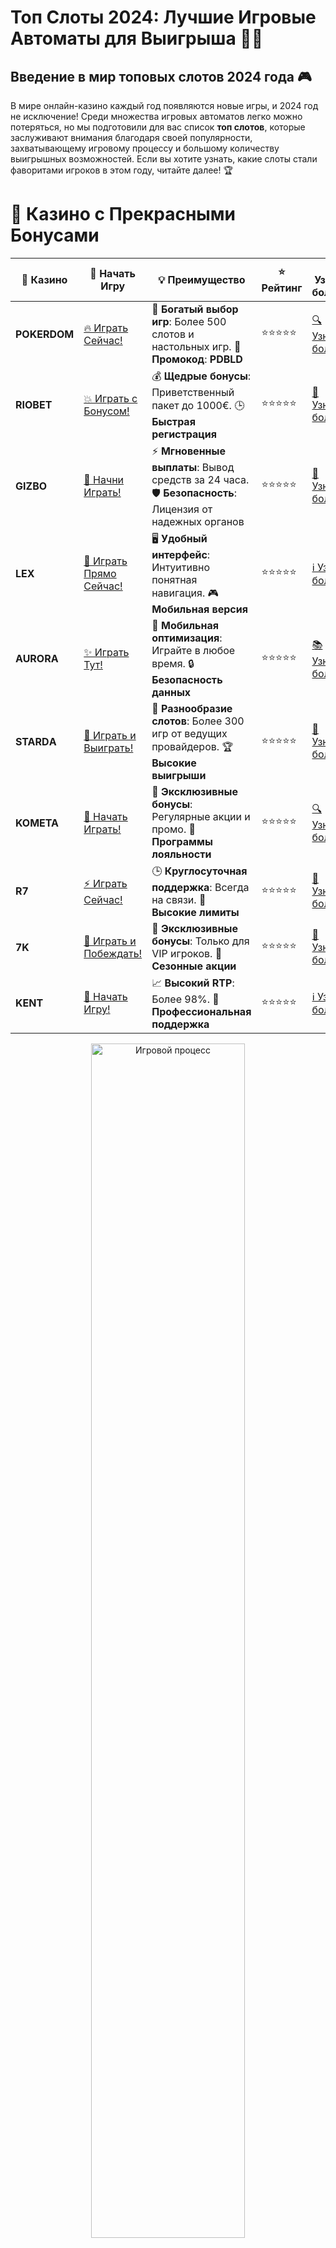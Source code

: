 # **Топ Слоты 2024: Лучшие Игровые Автоматы для Выигрыша** 🎰💥

## Введение в мир топовых слотов 2024 года 🎮

В мире онлайн-казино каждый год появляются новые игры, и 2024 год не исключение! Среди множества игровых автоматов легко можно потеряться, но мы подготовили для вас список **топ слотов**, которые заслуживают внимания благодаря своей популярности, захватывающему игровому процессу и большому количеству выигрышных возможностей. Если вы хотите узнать, какие слоты стали фаворитами игроков в этом году, читайте далее! 🏆

# 🌟 Казино с Прекрасными Бонусами

| 🎲 **Казино** | 🔗 **Начать Игру** | 💡 **Преимущество** | ⭐ **Рейтинг** | 🔗 **Узнать больше** | 🆕 **Новая информация** |
|--------------|---------------------|---------------------|----------------|----------------------|-------------------------|
| **POKERDOM**  | [🔥 Играть Сейчас!](https://brandplay.link/4k77v2yx) | 🎉 **Богатый выбор игр**: Более 500 слотов и настольных игр. 🎁 **Промокод**: **PDBLD** | ⭐⭐⭐⭐⭐ | [🔍 Узнать больше](https://brandplay.link/4k77v2yx) | 🏆 **Победители турниров** получают эксклюзивные подарки! |
| **RIOBET**    | [💥 Играть с Бонусом!](https://brandplay.link/7xBLTPyj) | 💰 **Щедрые бонусы**: Приветственный пакет до 1000€. 🕒 **Быстрая регистрация** | ⭐⭐⭐⭐⭐ | [📖 Узнать больше](https://brandplay.link/7xBLTPyj) | 💬 **Поддержка 24/7** для комфортной игры в любое время! |
| **GIZBO**     | [🚀 Начни Играть!](https://brandplay.link/bprXw4YV) | ⚡ **Мгновенные выплаты**: Вывод средств за 24 часа. 🛡️ **Безопасность**: Лицензия от надежных органов | ⭐⭐⭐⭐⭐ | [📝 Узнать больше](https://brandplay.link/bprXw4YV) | 🔒 **SSL-шифрование** для максимальной безопасности данных игроков. |
| **LEX**       | [💎 Играть Прямо Сейчас!](https://brandplay.link/zW4hdDFV) | 🖥️ **Удобный интерфейс**: Интуитивно понятная навигация. 🎮 **Мобильная версия** | ⭐⭐⭐⭐⭐ | [ℹ️ Узнать больше](https://brandplay.link/zW4hdDFV) | 📱 **Поддержка всех мобильных устройств** для удобства игры в любом месте. |
| **AURORA**    | [✨ Играть Тут!](https://10trafic-stat2.com/click/668546556bcc6313411604bd/6766/13032/subaccount) | 📱 **Мобильная оптимизация**: Играйте в любое время. 🔒 **Безопасность данных** | ⭐⭐⭐⭐⭐ | [📚 Узнать больше](https://10trafic-stat2.com/click/668546556bcc6313411604bd/6766/13032/subaccount) | 🌍 **Международная лицензия** на деятельность в разных странах. |
| **STARDА**    | [🎉 Играть и Выиграть!](https://brandplay.link/fB7xwRFL) | 🎰 **Разнообразие слотов**: Более 300 игр от ведущих провайдеров. 🏆 **Высокие выигрыши** | ⭐⭐⭐⭐⭐ | [🔎 Узнать больше](https://brandplay.link/fB7xwRFL) | 🎉 **Ежемесячные турниры** с крупными призами! |
| **KOMETA**    | [🎁 Начать Играть!](https://brandplay.link/8ZymQJV8) | 🎁 **Эксклюзивные бонусы**: Регулярные акции и промо. 🔄 **Программы лояльности** | ⭐⭐⭐⭐⭐ | [🔍 Узнать больше](https://brandplay.link/8ZymQJV8) | 🌟 **Персонализированные предложения** для долгосрочных игроков. |
| **R7**        | [⚡ Играть Сейчас!](https://brandplay.link/bMd3Yjsw) | 🕒 **Круглосуточная поддержка**: Всегда на связи. 💸 **Высокие лимиты** | ⭐⭐⭐⭐⭐ | [📖 Узнать больше](https://brandplay.link/bMd3Yjsw) | 🎯 **Рейтинг игроков** для лучших участников. |
| **7K**        | [🎯 Играть и Побеждать!](https://brandplay.link/BvQyFShp) | 🌟 **Эксклюзивные бонусы**: Только для VIP игроков. 🎉 **Сезонные акции** | ⭐⭐⭐⭐⭐ | [📝 Узнать больше](https://brandplay.link/BvQyFShp) | 🥇 **Особые привилегии** для постоянных игроков. |
| **KENT**      | [🔑 Начать Игру!](https://brandplay.link/Fv2WP3js) | 📈 **Высокий RTP**: Более 98%. 💼 **Профессиональная поддержка** | ⭐⭐⭐⭐⭐ | [ℹ️ Узнать больше](https://brandplay.link/Fv2WP3js) | 💬 **Поддержка на нескольких языках** для удобства игроков. |

<div align="center"> <img src="https://i.pinimg.com/originals/1d/b3/25/1db325483acbe642c6d4e6fdd73a4988.gif" alt="Игровой процесс" width="70%"> </div>
---

# 🚀 Быстрые Выигрыши и Поддержка

| 🎲 **Казино** | 🔗 **Начать Игру** | 💡 **Преимущество** | ⭐ **Рейтинг** | 🔗 **Узнать больше** | 🆕 **Новая информация** |
|--------------|---------------------|---------------------|----------------|----------------------|-------------------------|
| **GAMA**      | [🎯 Играть Прямо Сейчас!](https://brandplay.link/j6NMKsDz) | 🔍 **Интуитивный интерфейс**: Легкость использования. 🏅 **Престижные турниры** | ⭐⭐⭐⭐☆ | [🔎 Узнать больше](https://brandplay.link/j6NMKsDz) | 🏆 **Турниры с большими призами** каждый месяц. |
| **ONION**     | [💥 Играть и Выигрывать!](https://brandplay.link/zBGRVpQ9) | 🤑 **Низкие ставки**: Идеально для начинающих. 🔄 **Быстрые выводы** | ⭐⭐⭐⭐☆ | [🔍 Узнать больше](https://brandplay.link/zBGRVpQ9) | 🎮 **Казино для новичков** с простыми правилами. |
| **ЧЕМПИОН**   | [🏅 Играть в Турнире!](https://temon-gter.cfd/go/lRq?p80412p304504pcc44t17455) | 🏅 **Лояльная программа**: Награды за активность. 🎁 **Ежемесячные бонусы** | ⭐⭐⭐⭐☆ | [📖 Узнать больше](https://temon-gter.cfd/go/lRq?p80412p304504pcc44t17455) | 🥇 **Турниры и лояльность** — каждый шаг вознаграждается. |
| **VAVADA**    | [🚀 Играть Без Ожидания!](https://vavadapartner.pro/?promo=ea5c9275-6854-4505-94fc-95ab18221945-linkb2) | 🚀 **Быстрая регистрация**: Начните играть мгновенно. 🔐 **Безопасные транзакции** | ⭐⭐⭐⭐☆ | [📝 Узнать больше](https://vavadapartner.pro/?promo=ea5c9275-6854-4505-94fc-95ab18221945-linkb2) | 🏆 **Программа для новых игроков** с бонусами за регистрацию. |
| **FRIENDS**   | [🎉 Играть и Развлекаться!](https://gofriends.mba/linkb2) | 🤝 **Социальные игры**: Играйте с друзьями. 🌐 **Мультиплатформенность** | ⭐⭐⭐⭐☆ | [ℹ️ Узнать больше](https://gofriends.mba/linkb2) | 🎮 **Играйте с друзьями** и зарабатывайте бонусы за совместные действия. |
| **1WIN**      | [⚡ Играть и Выигрывать!](https://brandplay.link/smXVpBbG) | 🏆 **Спортивные ставки**: Широкий выбор видов спорта. 💵 **Высокие коэффициенты** | ⭐⭐⭐⭐☆ | [📚 Узнать больше](https://brandplay.link/smXVpBbG) | ⚽ **Бонусы на спортивные ставки** для активных игроков. |
| **DRIP**      | [💥 Играть Сразу!](https://drp-ircp01.com/c07e6a3db) | 🌐 **Инновационные игры**: Новейшие игровые технологии. 🛡️ **Высокая безопасность** | ⭐⭐⭐⭐☆ | [🔎 Узнать больше](https://drp-ircp01.com/c07e6a3db) | 🔧 **Инновационные функции** для удобства игры. |
| **JOYCASINO** | [🎰 Играть И Побеждать!](https://rpc30.call2me.pro/?/ru/registration?apkpop=0&partner=p24970p3291217pc98f) | 🎁 **Приятные бонусы**: Ежедневные акции и подарки. 🕹️ **Разнообразие игр** | ⭐⭐⭐⭐☆ | [🔍 Узнать больше](https://rpc30.call2me.pro/?/ru/registration?apkpop=0&partner=p24970p3291217pc98f) | 🎉 **Щедрые фриспины** для новых игроков. |
| **PLAYFORTUNA** | [🔥 Играть С Бонусом!](https://fortunapromo.net/alt/playfortuna/registration?0dc4a9362a71feb7e3f165fb8e766f70) | 🎉 **Регулярные акции**: Бонусы, фриспины и многое другое. 🏅 **Турниры** | ⭐⭐⭐⭐☆ | [📚 Узнать больше](https://fortunapromo.net/alt/playfortuna/registration?0dc4a9362a71feb7e3f165fb8e766f70) | 🎯 **Выгодные предложения** на популярные игры. |
| **SYKAA**     | [💸 Играть Сейчас!](https://s-two-way.com/?source=linkb2&pid=30697) | 💸 **Доступные ставки**: Идеально для новичков. 🎁 **Щедрые бонусы** | ⭐⭐⭐⭐☆ | [🔍 Узнать больше](https://s-two-way.com/?source=linkb2&pid=30697) | 💥 **Акции с большими бонусами** для новичков и опытных игроков. |

<div align="center"> <img src="https://schaeffers-cdn.s3.amazonaws.com/images/default-source/schaeffers-cdn-images/default-images/sectors/bigstock-casino-gambling-concept-with-f-369012793.jpg?sfvrsn=493ad806_4" alt="Игровой процесс" width="70%"> </div>
---

# 💸 Казино с Привлекательными Программами Лояльности

| 🎲 **Казино** | 🔗 **Начать Игру** | 💡 **Преимущество** | ⭐ **Рейтинг** | 🔗 **Узнать больше** | 🆕 **Новая информация** |
|--------------|---------------------|---------------------|----------------|----------------------|-------------------------|
| **KOMETA**    | [🎯 Начни Играть!](https://brandplay.link/8ZymQJV8) | 🎁 **Эксклюзивные бонусы**: Регулярные акции и промо. 🔄 **Программы лояльности** | ⭐⭐⭐⭐⭐ | [🔍 Узнать больше](https://brandplay.link/8ZymQJV8) | 🌟 **Персонализированные предложения** для долгосрочных игроков. |
| **1Xslots**   | [🏅 Играть Прямо Сейчас!](https://brandplay.link/hSB1khtr) | 🎉 **Множество акций**: Еженедельные бонусы и турниры. 🛡️ **Безопасность** | ⭐⭐⭐⭐⭐ | [📚 Узнать больше](https://brandplay.link/hSB1khtr) | 🏅 **Награды за активность**: участники программы лояльности получают специальные привилегии. |
| **R7**        | [🚀 Играть Сейчас!](https://brandplay.link/bMd3Yjsw) | 🕒 **Круглосуточная поддержка**: Всегда на связи. 💸 **Высокие лимиты** | ⭐⭐⭐⭐⭐ | [📖 Узнать больше](https://brandplay.link/bMd3Yjsw) | 💬 **VIP-поддержка** для постоянных игроков с приоритетом. |

<div align="center"> <img src="https://i.pinimg.com/originals/1d/b3/25/1db325483acbe642c6d4e6fdd73a4988.gif" alt="Игровой процесс" width="70%"> </div>
---

---

## Почему стоит играть в топовые слоты? 🤔

**Топ слоты** 2024 года не только предлагают интересные бонусные раунды и высокие коэффициенты выплат, но и обладают привлекательным дизайном и захватывающими механиками. Вот несколько причин, почему стоит обратить внимание на эти игры:

### 1. **Высокие выплаты и джекпоты** 💸

Многие топовые слоты предлагают значительные выплаты, а некоторые из них могут похвастаться прогрессивными джекпотами, которые растут с каждым спином, пока не будут выиграны.

### 2. **Инновационные функции** 🔄

Игровые автоматы постоянно эволюционируют, и топовые слоты часто предлагают новые механики, бонусные раунды, множители и другие функции, которые делают игру более захватывающей.

### 3. **Простота и доступность** 🎮

Топовые слоты удобны для всех типов игроков, будь то новички или опытные геймеры. Ставки могут быть разнообразными, а интерфейс игры интуитивно понятен.

---

## Топ слоты 2024 года: Обзор лучших игр 🎉

В этом разделе мы представим вам самые популярные и прибыльные **топ слоты**, которые стоит попробовать в 2024 году.

### 1. **Book of Dead** 📚

- **Разработчик**: Play’n GO
- **Особенности**: Этот слот рассказывает историю древнего Египта и предлагает игрокам бонусные спины с расширяющимися символами, что значительно увеличивает шансы на большие выигрыши.

#### Преимущества:
- Высокий RTP (96,21%).
- Прогрессивный бонусный раунд.
- Яркая графика и атмосферные звуки.

---

### 2. **Gonzo’s Quest** 🏆

- **Разработчик**: NetEnt
- **Особенности**: В этом слоте вас ждёт удивительное путешествие с Гонзо по джунглям, где каждый выигрыш активирует лавинообразные выигрыши с множителями. Прогрессивный множитель может значительно увеличить ваш доход.

#### Преимущества:
- Високий RTP (96%).
- Лавинообразные выигрыши и множители.
- Интересная тематика с историей.

---

### 3. **Starburst** 🌟

- **Разработчик**: NetEnt
- **Особенности**: **Starburst** — это один из самых популярных слотов, который предлагает игрокам захватывающие бонусные раунды и возможность выиграть на любом из пяти барабанов.

#### Преимущества:
- Простой интерфейс и легко понимаемые правила.
- Высокий RTP (96,1%).
- Ставки от низких до высоких, подходящий для разных игроков.

---

### 4. **Mega Moolah** 🐒

- **Разработчик**: Microgaming
- **Особенности**: **Mega Moolah** — это слот с прогрессивным джекпотом, который сделал многих игроков миллионерами. Его прогрессивный джекпот накапливается с каждой ставкой и может достичь невероятных сумм.

#### Преимущества:
- Один из самых известных прогрессивных джекпотов.
- Высокие выплаты и большие шансы на крупные выигрыши.
- Интересная африканская тематика.

---

### 5. **Dead or Alive 2** ⚔️

- **Разработчик**: NetEnt
- **Особенности**: Это продолжение знаменитого слота **Dead or Alive**, который включает в себя диких ковбоев и захватывающие бонусные раунды с возможностью выигрыша огромных сумм.

#### Преимущества:
- Высокий RTP (96,8%).
- Множество бонусных функций и бесплатных вращений.
- Интересная ковбойская тематика.

---

### 6. **Sweet Bonanza** 🍬

- **Разработчик**: Pragmatic Play
- **Особенности**: В этом ярком и сладком слоте от **Pragmatic Play** игроки могут наслаждаться множителями и функцией покупки бонуса. Яркая графика и уникальные символы делают этот слот невероятно популярным.

#### Преимущества:
- RTP 96,51%.
- Впечатляющие бонусные раунды с возможностью выигрыша до 21 100x ставки.
- Красочная и яркая графика.

---

## Как выбрать лучший слот для игры? 🎯

При выборе **топ слота** важно учитывать несколько факторов, которые помогут вам выбрать игру, соответствующую вашим предпочтениям:

### 1. **Выплаты и RTP (возврат игроку)** 💸

Обратите внимание на RTP слота — это показатель того, какую часть ставок слот возвращает игрокам в виде выигрышей. Чем выше RTP, тем более выгодным будет слот.

### 2. **Тематика и графика** 🎨

Выбирайте слот с темой, которая вам интересна. Красочная графика и захватывающая история сделают игру более увлекательной.

### 3. **Бонусные функции и джекпоты** 🎁

Топовые слоты обычно предлагают разнообразные бонусные функции и прогрессивные джекпоты, которые могут значительно увеличить ваш выигрыш.

### 4. **Мобильная версия игры** 📱

Убедитесь, что слот оптимизирован для игры на мобильных устройствах, чтобы наслаждаться игрой в любое время и в любом месте.

---

## Заключение: Откройте для себя лучшие слоты 2024 года! 🎰

Топовые слоты 2024 года предлагают широкий выбор возможностей для игроков, от прогрессивных джекпотов до захватывающих бонусных раундов. Выбирайте слоты, которые вам нравятся, и не забывайте проверять RTP, бонусные функции и графику, чтобы выбрать наиболее подходящий для себя игровой автомат.

---

## Часто задаваемые вопросы (FAQ) ❓📚

### 1. Где можно играть в топовые слоты? 🎮

Вы можете играть в топовые слоты на таких платформах, как **Pokerdom**, **Riobet**, **Gizbo**, **LEX** и **Aurora**, которые предлагают широкий выбор игровых автоматов от лучших провайдеров.

### 2. Какие слоты имеют высокий RTP? 🎯

Некоторые из самых популярных слотов с высоким RTP включают **Book of Dead** (96,21%), **Gonzo’s Quest** (96%) и **Dead or Alive 2** (96,8%).

### 3. Как выбрать слот с лучшими выплатами? 💰

Смотрите на RTP и бонусные функции. Слоты с прогрессивными джекпотами, такими как **Mega Moolah**, также могут предложить большие выигрыши.

---

Играйте в **топ слоты** и получайте удовольствие от увлекательных бонусов и возможностей на пути к большим выигрышам! 🎰💸
